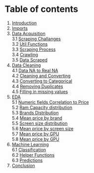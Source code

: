# Table of contents

1. [Introduction](./laptops_proce_research.ipynb#introduction) <br>
2. [Imports](./laptops_proce_research.ipynb#imports)<br>
3. [Data Acquisition](./laptops_proce_research.ipynb#data_acquisition)<br>
   3.1 [Scraping Challanges](./laptops_proce_research.ipynb#scraping_challanges)<br>
   3.2 [Util Functions](./laptops_proce_research.ipynb#util_functions)<br>
   3.3 [Scraping Process](./laptops_proce_research.ipynb#scraping_process)<br>
   3.4 [Crawling](./laptops_proce_research.ipynb#crawling)<br>
   3.5 [Data Scraped](./laptops_proce_research.ipynb#data_scraped)<br>
4. [Data Cleaning](./laptops_proce_research.ipynb#data_cleaning)<br>
   4.1 [Data NA to Real NA](./laptops_proce_research.ipynb#data_na_to_real_na)<br>
   4.2 [Cleaning and Converting](./laptops_proce_research.ipynb#cleaning_and_converting)<br>
   4.3 [Converting to Categorical](./laptops_proce_research.ipynb#categorical_conversion)<br>
   4.4 [Removing Duplicates](./laptops_proce_research.ipynb#removing_duplicates)<br>
   4.5 [Filling in missing values](./laptops_proce_research.ipynb#filling_in_missing_values)<br>
5. [EDA](./laptops_proce_research.ipynb#eda)<br>
   5.1 [Numeric fields Correlation to Price](./laptops_proce_research.ipynb#numeric_correlation)<br>
   5.2 [Ram Capacity distribution](./laptops_proce_research.ipynb#ram_capacity_distribution)<br>
   5.3 [Brands Distribution](./laptops_proce_research.ipynb#brands_distribution)<br>
   5.4 [Mean price by brand](./laptops_proce_research.ipynb#mean_price_by_brand_)<br>
   5.5 [Screen size distribution](./laptops_proce_research.ipynb#screen_size_distribution)<br>
   5.6 [Mean price by screen size](./laptops_proce_research.ipynb#mean_price_by_screen_size)<br>
   5.7 [Mean price by GPU](./laptops_proce_research.ipynb#mean_price_by_gpu)<br>
   5.8 [Mean price by GPU](./laptops_proce_research.ipynb#mean_price_by_series)<br>
6. [Machine Learning](./laptops_proce_research.ipynb#machine_learning_prep)<br>
   6.1 [Classification](./laptops_proce_research.ipynb#classification)<br>
   6.2 [Helper Functions](./laptops_proce_research.ipynb#ml_helper_functions)<br>
   6.3 [Predictions](./laptops_proce_research.ipynb#predictions)<br>
7. [Conclusion](./laptops_proce_research.ipynb#conclusion)<br>
